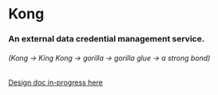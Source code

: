 # Kong
### An external data credential management service.
###### (Kong -> King Kong -> gorilla -> gorilla glue -> a strong bond)

[Design doc in-progress here](https://docs.google.com/document/d/1vNYCAcyxB5bDwR0KIfKEb4h6kIz52BUGyJTIquzq5bg/edit)
